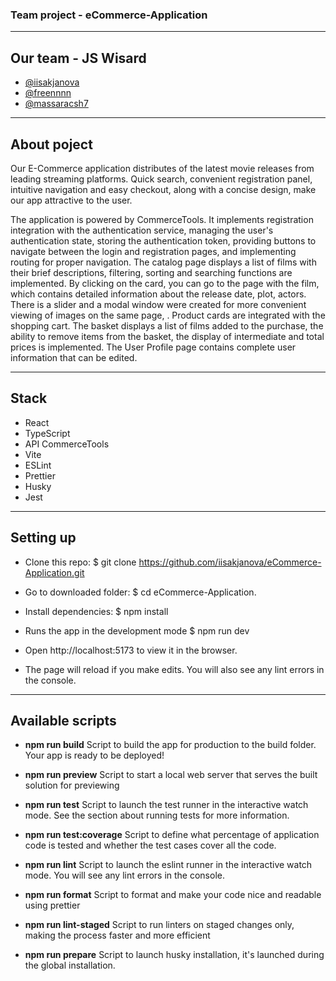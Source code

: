 ### Team project - eCommerce-Application ###

***************************

## Our team - JS Wisard ##

* [@iisakjanova](https://github.com/iisakjanova)
* [@freennnn](https://github.com/freennnn)
* [@massaracsh7](https://github.com/massaracsh7)


***************************

## About poject ##

Our E-Commerce application distributes of the latest movie releases from leading streaming platforms. Quick search, convenient registration panel, intuitive navigation and easy checkout, along with a concise design, make our app attractive to the user.

The application is powered by CommerceTools. It implements registration integration with the authentication service, managing the user's authentication state, storing the authentication token, providing buttons to navigate between the login and registration pages, and implementing routing for proper navigation. The catalog page displays a list of films with their brief descriptions, filtering, sorting and searching functions are implemented. By clicking on the card, you can go to the page with the film, which contains detailed information about the release date, plot, actors. There is a slider and a modal window were created for more convenient viewing of images on the same page, . Product cards are integrated with the shopping cart. The basket displays a list of films added to the purchase, the ability to remove items from the basket, the display of intermediate and total prices is implemented. The User Profile page contains complete user information that can be edited.

***************************

## Stack ##

* React
* TypeScript
* API CommerceTools
* Vite
* ESLint
* Prettier
* Husky
* Jest

***************************

## Setting up ##

* Clone this repo: $ git clone https://github.com/iisakjanova/eCommerce-Application.git

* Go to downloaded folder: $ cd eCommerce-Application.

* Install dependencies: $ npm install

* Runs the app in the development mode $ npm run dev

* Open http://localhost:5173 to view it in the browser.

* The page will reload if you make edits. You will also see any lint errors in the console.

***************************

## Available scripts ##

* **npm run build**
Script to build the app for production to the build folder.
Your app is ready to be deployed!

* **npm run preview**
Script to start a local web server that serves the built solution for previewing

* **npm run test**
Script to launch the test runner in the interactive watch mode.
See the section about running tests for more information.

* **npm run test:coverage**
Script to define what percentage of application code is tested and whether the test cases cover all the code.

* **npm run lint**
Script to launch the eslint runner in the interactive watch mode.
You will see any lint errors in the console.

* **npm run format**
Script to format and make your code nice and readable using prettier

* **npm run lint-staged**
Script to run linters on staged changes only, making the process faster and more efficient

* **npm run prepare**
Script to launch husky installation, it's launched during the global installation.